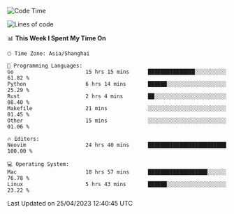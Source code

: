 <!--START_SECTION:waka-->
![Code Time](http://img.shields.io/badge/Code%20Time-1%2C323%20hrs%205%20mins-blue)

![Lines of code](https://img.shields.io/badge/From%20Hello%20World%20I%27ve%20Written-269.2%20thousand%20lines%20of%20code-blue)

📊 **This Week I Spent My Time On** 

```text
🕑︎ Time Zone: Asia/Shanghai

💬 Programming Languages: 
Go                       15 hrs 15 mins      ███████████████░░░░░░░░░░   61.82 % 
Python                   6 hrs 14 mins       ██████░░░░░░░░░░░░░░░░░░░   25.29 % 
Rust                     2 hrs 4 mins        ██░░░░░░░░░░░░░░░░░░░░░░░   08.40 % 
Makefile                 21 mins             ░░░░░░░░░░░░░░░░░░░░░░░░░   01.45 % 
Other                    15 mins             ░░░░░░░░░░░░░░░░░░░░░░░░░   01.06 % 

🔥 Editors: 
Neovim                   24 hrs 40 mins      █████████████████████████   100.00 % 

💻 Operating System: 
Mac                      18 hrs 57 mins      ███████████████████░░░░░░   76.78 % 
Linux                    5 hrs 43 mins       ██████░░░░░░░░░░░░░░░░░░░   23.22 % 
```


 Last Updated on 25/04/2023 12:40:45 UTC
<!--END_SECTION:waka-->
